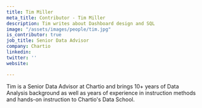 ```yaml
---
title: Tim Miller
meta_title: Contributor - Tim Miller
description: Tim writes about Dashboard design and SQL
image: "/assets/images/people/tim.jpg"
is_contributor: true
job_title: Senior Data Advisor
company: Chartio
linkedin: 
twitter: ''
website: 

---
```

Tim is a Senior Data Advisor at Chartio and brings 10+ years of Data Analysis background as well as years of experience in instruction methods and hands-on instruction to Chartio's Data School.